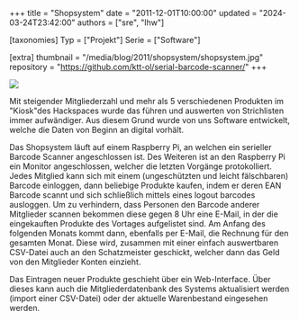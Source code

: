+++
title = "Shopsystem"
date = "2011-12-01T10:00:00"
updated = "2024-03-24T23:42:00"
authors = ["sre", "lhw"]

[taxonomies]
Typ = ["Projekt"]
Serie = ["Software"]

[extra]
thumbnail = "/media/blog/2011/shopsystem/shopsystem.jpg"
repository = "https://github.com/ktt-ol/serial-barcode-scanner/"
+++

![](/media/blog/2011/shopsystem/shopsystem.jpg)

Mit steigender Mitgliederzahl und mehr als 5 verschiedenen Produkten im "Kiosk"des Hackspaces wurde das führen und
auswerten von Strichlisten immer aufwändiger. Aus diesem Grund wurde von uns Software entwickelt, welche die Daten von
Beginn an digital vorhält.

Das Shopsystem läuft auf einem Raspberry Pi, an welchen ein serieller Barcode Scanner angeschlossen ist. Des Weiteren
ist an den Raspberry Pi ein Monitor angeschlossen, welcher die letzten Vorgänge protokolliert. Jedes Mitglied kann sich
mit einem (ungeschützten und leicht fälschbaren) Barcode einloggen, dann beliebige Produkte kaufen, indem er deren EAN
Barcode scannt und sich schließlich mittels eines logout barcodes ausloggen. Um zu verhindern, dass Personen den Barcode
anderer Mitglieder scannen bekommen diese gegen 8 Uhr eine E-Mail, in der die eingekauften Produkte des Vortages
aufgelistet sind. Am Anfang des folgenden Monats kommt dann, ebenfalls per E-Mail, die Rechnung für den gesamten Monat.
Diese wird, zusammen mit einer einfach auswertbaren CSV-Datei auch an den Schatzmeister geschickt, welcher dann das Geld
von den Mitglieder Konten einzieht.

Das Eintragen neuer Produkte geschieht über ein Web-Interface. Über dieses kann auch die Mitgliederdatenbank des Systems
aktualisiert werden (import einer CSV-Datei) oder der aktuelle Warenbestand eingesehen werden.
